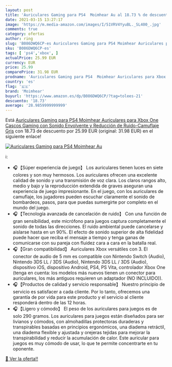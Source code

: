 ```yaml
---
layout: post
title: 'Auriculares Gaming para PS4  Moimhear Au al 18.73 % de descuento'
date: 2021-03-15 13:27:17
image: 'https://m.media-amazon.com/images/I/51VRV4YyuBL._SL400_.jpg'
comments: true
category: ofertas
author: ring
slug: 'B086DWQ6CP-es Auriculares Gaming para PS4 Moimhear Auriculares para Xbox...'
sku: 'B086DWQ6CP-es'
tags: [ 'ps4','xbox', ]
actualPrice: 25.99 EUR
currency: EUR
price: 25.99
comparePrice: 31.98 EUR
prodname: 'Auriculares Gaming para PS4  Moimhear Auriculares para Xbox One  Cascos Gaming con Sonido Envolvente y Reducción de Ruido-Camuflaje Gris'
country: 'es'
flag: '🇪🇸'
brand: 'Moimhear'
buyurl: 'https://www.amazon.es/dp/B086DWQ6CP/?tag=tolees-21'
descuento: '18.73'
average: '28.9859999999999'
---
```


Está [Auriculares Gaming para PS4  Moimhear Auriculares para Xbox One  Cascos Gaming con Sonido Envolvente y Reducción de Ruido-Camuflaje Gris](https://www.amazon.es/dp/B086DWQ6CP/?tag=tolees-21) con 18.73 de descuento por 25.99 EUR (original: 31.98 EUR) en el siguiente enlace!

[![Auriculares Gaming para PS4  Moimhear Au](https://m.media-amazon.com/images/I/51VRV4YyuBL._SL400_.jpg)](https://www.amazon.es/dp/B086DWQ6CP/?tag=tolees-21)

ℹ️:

- 🎧【Súper experiencia de juego】 Los auriculares tienen luces en siete colores y son muy hermosos. Los auriculares ofrecen una excelente calidad de sonido y una transmisión de voz clara. Los claros rangos alto, medio y bajo y la reproducción extendida de graves aseguran una experiencia de juego impresionante. En el juego, con los auriculares de camuflaje, los jugadores pueden escuchar claramente el sonido de bombardeos, pasos, para que puedas sumergirte por completo en el mundo del juego.
- 🎧【Tecnología avanzada de cancelación de ruido】 Con una función de gran sensibilidad, este micrófono para juegos captura completamente el sonido de todas las direcciones. El ruido ambiental puede cancelarse y aislarse hasta en un 90%. El efecto de sonido superior de alta fidelidad puede hacer que reciba el mensaje a tiempo y tenga ganas de comunicarse con su pareja con fluidez cara a cara en la batalla real.
- 🎧【Gran compatibilidad】 Auriculares Xbox versátiles con 3. El conector de audio de 5 mm es compatible con Nintendo Switch (Audio), Nintendo 3DS LL / 3DS (Audio), Nintendo 3DS LL / 3DS (Audio), dispositivo iOS, dispositivo Android, PS4, PS Vita, controlador Xbox One (tenga en cuenta: los modelos más nuevos tienen un conector para auriculares, los más antiguos requieren un adaptador (NO INCLUIDO)).
- 🎧【Productos de calidad y servicio responsable】 Nuestro principio de servicio es satisfacer a cada cliente. Por lo tanto, ofrecemos una garantía de por vida para este producto y el servicio al cliente responderá dentro de las 12 horas.
- 🎧【Ligero y cómodo】 El peso de los auriculares para juegos es de solo 290 gramos. Los auriculares para juegos están diseñados para ser livianos y cómodos, con almohadillas protectoras duraderas y transpirables basadas en principios ergonómicos, una diadema retráctil, una diadema flexible y ajustada y orejeras tejidas para mejorar la transpirabilidad y reducir la acumulación de calor. Este auricular para juegos es muy cómodo de usar, lo que te permite concentrarte en tu oponente.

[🛒 Ver la oferta!!](https://www.amazon.es/dp/B086DWQ6CP/?tag=tolees-21)
